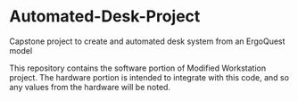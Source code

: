 # Automated-Desk-Project
Capstone project to create and automated desk system from an ErgoQuest model 

This repository contains the software portion of Modified Workstation project. The hardware portion is intended
to integrate with this code, and so any values from the hardware will be noted.
